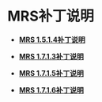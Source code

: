 # MRS补丁说明<a name="ZH-CN_TOPIC_0115282878"></a>

-   **[MRS 1.5.1.4补丁说明](MRS-1-5-1-4补丁说明.md)**  

-   **[MRS 1.7.1.3补丁说明](MRS-1-7-1-3补丁说明.md)**  

-   **[MRS 1.7.1.5补丁说明](MRS-1-7-1-5补丁说明.md)**  

-   **[MRS 1.7.1.6补丁说明](MRS-1-7-1-6补丁说明.md)**  


